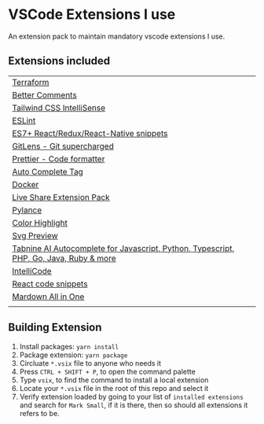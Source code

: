 # VSCode Extensions I use

An extension pack to maintain mandatory vscode extensions I use.

## Extensions included

|              |
|--------------|
|[Terraform](https://marketplace.visualstudio.com/items?itemName=4ops.terraform&ssr=false)|
|[Better Comments](https://marketplace.visualstudio.com/items?itemName=aaron-bond.better-comments&ssr=false)|
|[Tailwind CSS IntelliSense](https://marketplace.visualstudio.com/items?itemName=bradlc.vscode-tailwindcss&ssr=false)|
|[ESLint](https://marketplace.visualstudio.com/items?itemName=dbaeumer.vscode-eslint&ssr=false)|
|[ES7+ React/Redux/React-Native snippets](https://marketplace.visualstudio.com/items?itemName=dsznajder.es7-react-js-snippets&ssr=false)|
|[GitLens - Git supercharged](https://marketplace.visualstudio.com/items?itemName=eamodio.gitlens&ssr=false)|
|[Prettier - Code formatter](https://marketplace.visualstudio.com/items?itemName=esbenp.prettier-vscode&ssr=false)|
|[Auto Complete Tag](https://marketplace.visualstudio.com/items?itemName=formulahendry.auto-complete-tag&ssr=false)|
|[Docker](https://marketplace.visualstudio.com/items?itemName=ms-azuretools.vscode-docker&ssr=false)|
|[Live Share Extension Pack](https://marketplace.visualstudio.com/items?itemName=MS-vsliveshare.vsliveshare-pack&ssr=false)|
|[Pylance](https://marketplace.visualstudio.com/items?itemName=ms-python.vscode-pylance&ssr=false)|
|[Color Highlight](https://marketplace.visualstudio.com/items?itemName=naumovs.color-highlight&ssr=false)|
|[Svg Preview](https://marketplace.visualstudio.com/items?itemName=SimonSiefke.svg-preview&ssr=false)|
|[Tabnine AI Autocomplete for Javascript, Python, Typescript, PHP, Go, Java, Ruby & more](https://marketplace.visualstudio.com/items?itemName=TabNine.tabnine-vscode&ssr=false)|
|[IntelliCode](https://marketplace.visualstudio.com/items?itemName=VisualStudioExptTeam.vscodeintellicode&ssr=false)|
|[React code snippets](https://marketplace.visualstudio.com/items?itemName=xabikos.ReactSnippets&ssr=false)|
|[Mardown All in One](https://marketplace.visualstudio.com/items?itemName=yzhang.markdown-all-in-one&ssr=false)|
|              |

## Building Extension

1. Install packages: `yarn install`
2. Package extension: `yarn package`
3. Circluate `*.vsix` file to anyone who needs it
4. Press `CTRL + SHIFT + P`, to open the command palette
5. Type `vsix`, to find the command to install a local extension
6. Locate your `*.vsix` file in the root of this repo and select it
7. Verify extension loaded by going to your list of `installed extensions` and search for `Mark Small`, if it is there, then so should all extensions it refers to be.